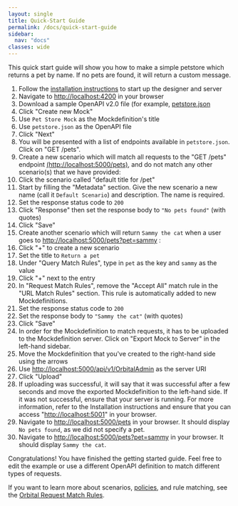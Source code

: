 ```yaml
---
layout: single
title: Quick-Start Guide
permalink: /docs/quick-start-guide
sidebar:
  nav: "docs"
classes: wide
---
```


This quick start guide will show you how to make a simple petstore which returns a pet by name. If no pets are found, it will return a custom message.

1. Follow the [installation instructions](/docs/installation/) to start up the designer and server
2. Navigate to [http://localhost:4200](http://localhost:4200) in your browser
3. Download a sample OpenAPI v2.0 file (for example, [petstore.json](https://raw.githubusercontent.com/OAI/OpenAPI-Specification/master/examples/v2.0/json/petstore.json)
4. Click &quot;Create new Mock&quot;
5. Use `Pet Store Mock` as the Mockdefinition&#39;s title
6. Use `petstore.json` as the OpenAPI file
7. Click &quot;Next&quot;
8. You will be presented with a list of endpoints available in `petstore.json`. Click on &quot;GET /pets&quot;.
9. Create a new scenario which will match all requests to the &quot;GET /pets&quot; endpoint [(http://localhost:5000/pets)](http://localhost:5000/pets), and do not match any other scenario(s) that we have provided:
10. Click the scenario called &quot;default title for /pet&quot;
11. Start by filling the "Metadata" section. Give the new scenario a new name (call it `Default Scenario`) and description. The name is required.
12. Set the response status code to `200`
13. Click "Response" then set the response body to `"No pets found"` (with quotes)
14. Click &quot;Save&quot;
15. Create another scenario which will return `Sammy the cat` when a user goes to [http://localhost:5000/pets?pet=sammy](http://localhost:5000/pets?pet=sammy) :
16. Click &quot;+&quot; to create a new scenario
17. Set the title to `Return a pet`
18. Under &quot;Query Match Rules&quot;, type in `pet` as the key and `sammy` as the value
19. Click &quot;+&quot; next to the entry
20. In "Request Match Rules", remove the "Accept All" match rule in the "URL Match Rules" section. This rule is automatically added to new Mockdefinitions.
21. Set the response status code to `200`
22. Set the response body to `"Sammy the cat"` (with quotes)
23. Click "Save"
24. In order for the Mockdefinition to match requests, it has to be uploaded to the Mockdefinition server. Click on &quot;Export Mock to Server&quot; in the left-hand sidebar.
25. Move the Mockdefinition that you&#39;ve created to the right-hand side using the arrows
26. Use [http://localhost:5000/api/v1/OrbitalAdmin](http://localhost:5000/api/v1/OrbitalAdmin) as the server URI
27. Click &quot;Upload&quot;
28. If uploading was successful, it will say that it was successful after a few seconds and move the exported Mockdefinition to the left-hand side. If it was not successful, ensure that your server is running. For more information, refer to the Installation instructions and ensure that you can access &quot;[http://localhost:5001](http://localhost:5001)&quot; in your browser.
29. Navigate to [http://localhost:5000/pets](http://localhost:5000/pets) in your browser. It should display `No pets found`, as we did not specify a pet.
30. Navigate to [http://localhost:5000/pets?pet=sammy](http://localhost:5000/pets?pet=sammy) in your browser. It should display `Sammy the cat`.

Congratulations! You have finished the getting started guide. Feel free to edit the example or use a different OpenAPI definition to match different types of requests.

If you want to learn more about scenarios, [policies](/docs/policies), and rule matching, see the [Orbital Request Match Rules](/docs/mockdefinition).
